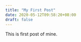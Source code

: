 ```yaml
---
title: "My First Post"
date: 2020-05-12T09:58:20+08:00
draft: false
---
```


This is first post of mine.